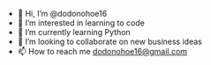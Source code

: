- 👋 Hi, I’m @dodonohoe16
- 👀 I’m interested in learning to code
- 🌱 I’m currently learning Python
- 💞️ I’m looking to collaborate on new business ideas
- 📫 How to reach me dodonohoe16@gmail.com

<!---
dodonohoe16/dodonohoe16 is a ✨ special ✨ repository because its `README.md` (this file) appears on your GitHub profile.
You can click the Preview link to take a look at your changes.
--->
